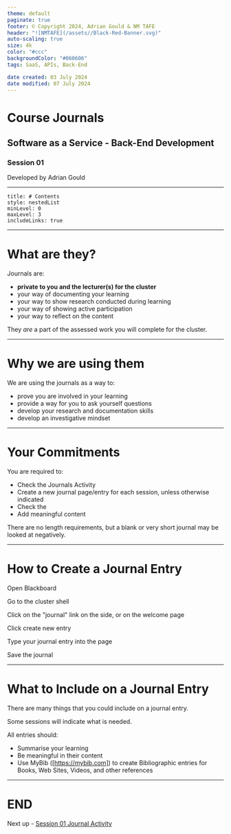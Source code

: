 ```yaml
---
theme: default
paginate: true
footer: © Copyright 2024, Adrian Gould & NM TAFE
header: "![NMTAFE](/assets//Black-Red-Banner.svg)"
auto-scaling: true
size: 4k
color: "#ccc"
backgroundColor: "#060606"
tags: SaaS, APIs, Back-End

date created: 03 July 2024
date modified: 07 July 2024
---
```


# Course Journals

## Software as a Service - Back-End Development

### Session 01

Developed by Adrian Gould

---

```table-of-contents
title: # Contents
style: nestedList
minLevel: 0
maxLevel: 3
includeLinks: true
```

---

# What are they?

Journals are:

- **private to you and the lecturer(s) for the cluster**
- your way of documenting your learning
- your way to show research conducted during learning
- your way of showing active participation
- your way to reflect on the content

They *are* a part of the assessed work you will complete for the cluster.

---

# Why we are using them

We are using the journals as a way to:

- prove you are involved in your learning
- provide a way for you to ask yourself questions
- develop your research and documentation skills
- develop an investigative mindset

---

# Your Commitments

You are required to:

- Check the Journals Activity 
- Create a new journal page/entry for each session, unless otherwise indicated
- Check the 
- Add meaningful content

There are no length requirements, but a blank or very short journal may be looked at negatively.

---

# How to Create a Journal Entry

Open Blackboard

Go to the cluster shell

Click on the "journal" link on the side, or on the welcome page

Click create new entry

Type your journal entry into the page

Save the journal

---

# What to Include on a Journal Entry

There are many things that you could include on a journal entry.

Some sessions will indicate what is needed.

All entries should:

- Summarise your learning
- Be meaningful in their content
- Use MyBib ([https://mybib.com]) to create Bibliographic entries for Books, Web Sites, Videos, and other references


---

# END

Next up - [Session 01 Journal Activity](../Session-02/Session-02-Exercises-and-Journal-Entry)
